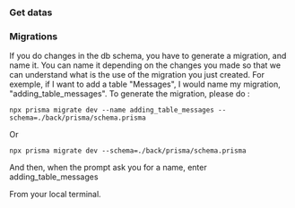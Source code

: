 ### Get datas

### Migrations

If you do changes in the db schema, you have to generate a migration, and name it. You can name it depending on the changes you made so that we can understand what is the use of the migration you just created.
For exemple, if I want to add a table "Messages", I would name my migration, "adding_table_messages".
To generate the migration, please do :

```
npx prisma migrate dev --name adding_table_messages --schema=./back/prisma/schema.prisma
```

Or

```
npx prisma migrate dev --schema=./back/prisma/schema.prisma
```

And then, when the prompt ask you for a name, enter adding_table_messages

From your local terminal.
